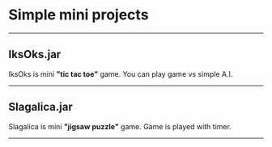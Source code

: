 # Simple mini projects

---

## IksOks.jar

IksOks is mini **"tic tac toe"** game. 
You can play game vs simple A.I.

---

## Slagalica.jar

Slagalica is mini **"jigsaw puzzle"** game.
Game is played with timer.

---